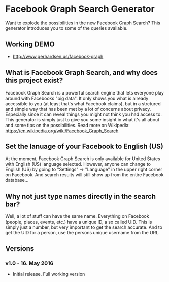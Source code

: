 # Facebook Graph Search Generator
Want to explode the possibilities in the new Facebook Graph Search? This generator introduces you to some of the queries available.

## Working DEMO
* http://www.gerhardsen.us/facebook-graph

## What is Facebook Graph Search, and why does this project exist?
Facebook Graph Search is a powerful search engine that lets everyone play around with Facebooks "big data". It only shows you what is already accessible to you (at least that's what Facebook claims), but in a strctured and simple way that has been met by a lot of concerns about privacy. Especially since it can reveal things you might not think you had access to. This generator is simply just to give you some insight in what it's all about and some tips on the possibilities. Read more on Wikipedia: https://en.wikipedia.org/wiki/Facebook_Graph_Search

## Set the lanuage of your Facebook to English (US)
At the moment, Facebook Graph Search is only available for United States with English (US) language selected. However, anyone can change to English (US) by going to "Settings" -> "Language" in the upper right corner on Facebook. And search results will still show up from the entire Facebook database...

## Why not just type names directly in the search bar?
Well, a lot of stuff can have the same name. Everything on Facebook (people, places, events, etc.) have a unique ID, a so called UID. This is simply just a number, but very important to get the search accurate. And to get the UID for a person, use the persons unique username from the URL.

## Versions

### v1.0 - 16. May 2016
* Initial release. Full working version